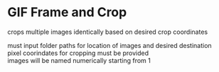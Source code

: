 # GIF Frame and Crop
crops multiple images identically based on desired crop coordinates

must input folder paths for location of images and desired destination </br>
pixel coorindates for cropping must be provided </br>
images will be named numerically starting from 1 </br>
